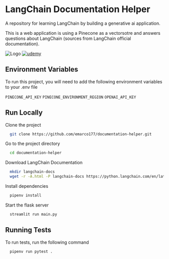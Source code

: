 
# LangChain Documentation Helper

A repository for learning LangChain by building a generative ai application.

This is a web application is using a Pinecone as a vectorsotre and answers questions about LangChain 
(sources from LangChain official documentation). 


![Logo](https://github.com/emarco177/documentation-helper/blob/main/static/banner.gif)
[![udemy](https://img.shields.io/badge/LangChain%20Udemy%20Course-%2412.99-green)](https://www.udemy.com/course/langchain/?couponCode=LANGCHAINCD8C0B4060)

## Environment Variables

To run this project, you will need to add the following environment variables to your .env file

`PINECONE_API_KEY`
`PINECONE_ENVIRONMENT_REGION`
`OPENAI_API_KEY`

## Run Locally

Clone the project

```bash
  git clone https://github.com/emarco177/documentation-helper.git
```

Go to the project directory

```bash
  cd documentation-helper
```

Download LangChain Documentation
```bash
  mkdir langchain-docs
  wget -r -A.html -P langchain-docs https://python.langchain.com/en/latest/index.html
```

Install dependencies

```bash
  pipenv install
```

Start the flask server

```bash
  streamlit run main.py
```


## Running Tests

To run tests, run the following command

```bash
  pipenv run pytest .
```